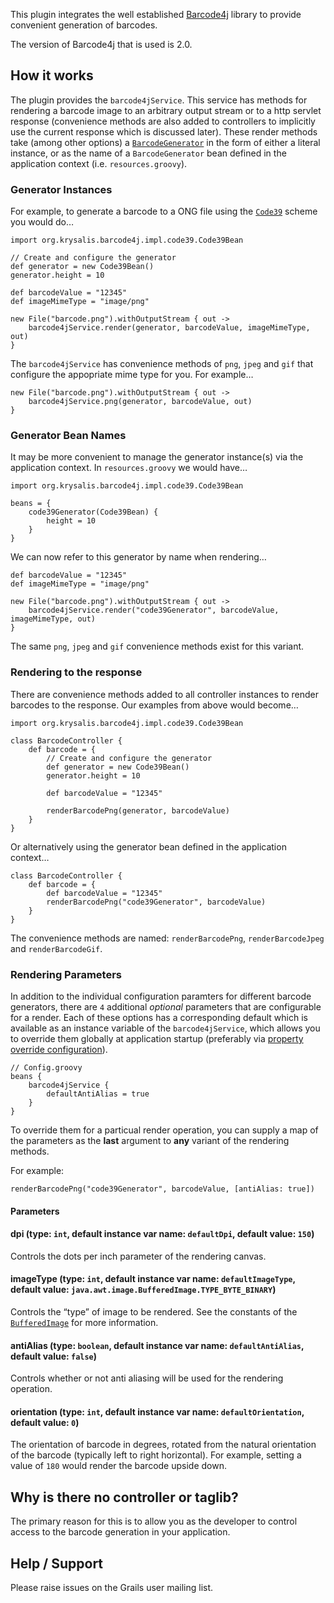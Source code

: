 This plugin integrates the well established [Barcode4j](http://barcode4j.sourceforge.net/ "Welcome to Barcode4J") library to provide convenient generation of barcodes.

The version of Barcode4j that is used is 2.0.

## How it works

The plugin provides the `barcode4jService`. This service has methods for rendering a barcode image to an arbitrary output stream or to a http servlet response (convenience methods are also added to controllers to implicitly use the current response which is discussed later). These render methods take (among other options) a [`BarcodeGenerator`](http://barcode4j.sourceforge.net/2.0/javadocs/org/krysalis/barcode4j/BarcodeGenerator.html "BarcodeGenerator (barcode4j 2.0 API)") in the form of either a literal instance, or as the name of a `BarcodeGenerator` bean defined in the application context (i.e. `resources.groovy`).

### Generator Instances

For example, to generate a barcode to a ONG file using the [`Code39`](http://en.wikipedia.org/wiki/Code_39 "Code 39 - Wikipedia, the free encyclopedia") scheme you would do…

    import org.krysalis.barcode4j.impl.code39.Code39Bean
        
    // Create and configure the generator
    def generator = new Code39Bean()
    generator.height = 10
    
    def barcodeValue = "12345"
    def imageMimeType = "image/png"
    
    new File("barcode.png").withOutputStream { out ->
        barcode4jService.render(generator, barcodeValue, imageMimeType, out)
    }

The `barcode4jService` has convenience methods of `png`, `jpeg` and `gif` that configure the appopriate mime type for you. For example…

    new File("barcode.png").withOutputStream { out ->
        barcode4jService.png(generator, barcodeValue, out)
    }

### Generator Bean Names

It may be more convenient to manage the generator instance(s) via the application context. In `resources.groovy` we would have…

    import org.krysalis.barcode4j.impl.code39.Code39Bean
    
    beans = {
        code39Generator(Code39Bean) {
            height = 10
        }
    }

We can now refer to this generator by name when rendering…

    def barcodeValue = "12345"
    def imageMimeType = "image/png"
    
    new File("barcode.png").withOutputStream { out ->
        barcode4jService.render("code39Generator", barcodeValue, imageMimeType, out)
    }

The same `png`, `jpeg` and `gif` convenience methods exist for this variant.

### Rendering to the response

There are convenience methods added to all controller instances to render barcodes to the response. Our examples from above would become…

    import org.krysalis.barcode4j.impl.code39.Code39Bean
    
    class BarcodeController {
        def barcode = {
            // Create and configure the generator
            def generator = new Code39Bean()
            generator.height = 10

            def barcodeValue = "12345"

            renderBarcodePng(generator, barcodeValue)
        }
    }

Or alternatively using the generator bean defined in the application context…

    class BarcodeController {
        def barcode = {
            def barcodeValue = "12345"
            renderBarcodePng("code39Generator", barcodeValue)
        }
    }

The convenience methods are named: `renderBarcodePng`, `renderBarcodeJpeg` and `renderBarcodeGif`.

### Rendering Parameters

In addition to the individual configuration paramters for different barcode generators, there are `4` additional *optional* parameters that are configurable for a render. Each of these options has a corresponding default which is available as an instance variable of the `barcode4jService`, which allows you to override them globally at application startup (preferably via [property override configuration](http://grails.org/doc/latest/guide/14.%20Grails%20and%20Spring.html#14.6%20Property%20Override%20Configuration "14. Grails and Spring")).

    // Config.groovy
    beans {
        barcode4jService {
            defaultAntiAlias = true
        }
    }

To override them for a particual render operation, you can supply a map of the parameters as the **last** argument to **any** variant of the rendering methods.

For example:

    renderBarcodePng("code39Generator", barcodeValue, [antiAlias: true])

#### Parameters

#### dpi (type: `int`, default instance var name: `defaultDpi`, default value: `150`)

Controls the dots per inch parameter of the rendering canvas.

#### imageType (type: `int`, default instance var name: `defaultImageType`, default value: `java.awt.image.BufferedImage.TYPE_BYTE_BINARY`)

Controls the “type” of image to be rendered. See the constants of the [`BufferedImage`](http://download.oracle.com/javase/6/docs/api/java/awt/image/BufferedImage.html#field_summary "BufferedImage (Java Platform SE 6)") for more information.

#### antiAlias (type: `boolean`, default instance var name: `defaultAntiAlias`, default value: `false`)

Controls whether or not anti aliasing will be used for the rendering operation.

#### orientation (type: `int`, default instance var name: `defaultOrientation`, default value: `0`)

The orientation of barcode in degrees, rotated from the natural orientation of the barcode (typically left to right horizontal). For example, setting a value of `180` would render the barcode upside down.

## Why is there no controller or taglib?

The primary reason for this is to allow you as the developer to control access to the barcode generation in your application.

## Help / Support

Please raise issues on the Grails user mailing list.